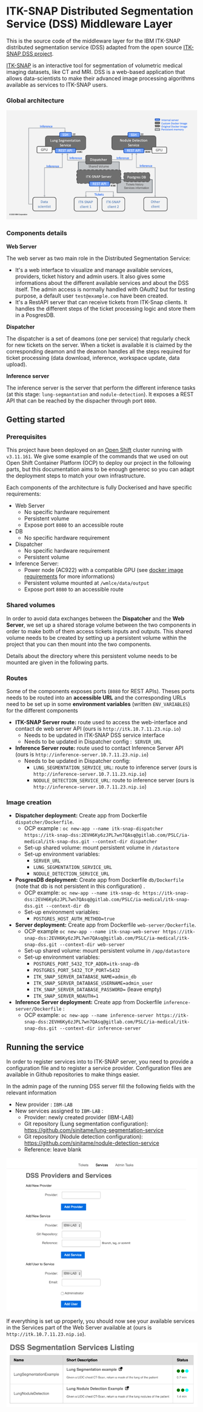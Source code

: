 # ITK-SNAP Distributed Segmentation Service (DSS) Middleware Layer

This is the source code of the middleware layer for the IBM ITK-SNAP distributed segmentation service (DSS) adapted from the open source [ITK-SNAP DSS project](https://github.com/pyushkevich/alfabis_server). 


[ITK-SNAP](itksnap.org) is an interactive tool for segmentation of volumetric medical imaging datasets, like CT and MRI. 
DSS is a web-based application that allows data-scientists to make their advanced image processing algorithms available as services to ITK-SNAP users. 

### Global architecture

![](imgs/global-architecture.png)

### Components details

**Web Server**

The web server as two main role in the Distributed Segmentation Service:
*  It's a web interface to visualize and manage available services, providers, ticket history and admin users. It also gives some informations about the different available services and about the DSS itself. The admin access is normally handled with OAuth2 but for testing purpose, a default user `test@example.com` have been created.
*  It's a RestAPI server that can receive tickets from ITK-Snap clients. It handles the different steps of the ticket processing logic and store them in a PosgresDB.

**Dispatcher**

The dispatcher is a set of deamons (one per service) that regularly check for new tickets on the server. When a ticket is available it is claimed by the corresponding deamon and the deamon handles all the steps required for ticket processing (data download, inference, workspace update, data upload).

**Inference server**

The inference server is the server that perform the different inference tasks (at this stage: `lung-segmantation` and `nodule-detection`). It exposes a REST API that can be reached by the dispacher through port `8080`.

## Getting started
 
### Prerequisites

This project have been deployed on an [Open Shift](https://www.openshift.com) cluster running with `v3.11.161`.
We give some example of the commands that we used on out Open Shift Container Platform (OCP) to deploy our project in the following parts, but this documentation aims to be enough generoc so you can adapt the deployment steps to match your own infrastructure.


Each components of the architecture is fully Dockerised and have specific requirements:

*  Web Server
    *  No specific hardware requirement
    *  Persistent volume
    *  Expose port `8080` to an accessible route
*  DB
    *  No specific hardware requirement
*  Dispatcher
    *  No specific hardware requirement
    *  Persistent volume
*  Inference Server:
    *  Power node (AC922) with a compatible GPU (see [docker image requirements](https://hub.docker.com/r/ibmcom/powerai) for more informations)
    *  Persistent volume mounted at `/wmlce/data/output`
    *  Expose port `8080` to an accessible route

### Shared volumes
In order to avoid data exchanges between the __Dispatcher__ and the __Web Server__, we set up a shared storage volume between the two components in order to make both of them access tickets inputs and outputs.
This shared volume needs to be created by setting up a persistent volume within the project that you can then mount into the two components.

Details about the directory where this persistent volume needs to be mounted are given in the following parts.

### Routes
Some of the components exposes ports (`8080` for REST APIs). Theses ports needs to be routed into an __accessible URL__ and the corresponding URLs need to be set up in some __environment variables__ (written `ENV_VARIABLES`) for the different components 

* **ITK-SNAP Server route:** route used to access the web-interface and contact de web server API (ours is `http://itk.10.7.11.23.nip.io`)
    * Needs to be updated in ITK-SNAP DSS service interface 
    * Needs to be updated in Dispatcher config :  `SERVER_URL`
* **Inference Server route:** route used to contact Inference Server API (ours is `http://inference-server.10.7.11.23.nip.io`)
    * Needs to be updated in Dispatcher config:
        * `LUNG_SEGMENTATION_SERVICE_URL`: route to inference server (ours is `http://inference-server.10.7.11.23.nip.io`)
        * `NODULE_DETECTION_SERVICE_URL`: route to inference server (ours is `http://inference-server.10.7.11.23.nip.io`)

### Image creation

* **Dispatcher deployment:** Create app from Dockerfile `dispatcher/Dockerfile`.
    * OCP example : `oc new-app --name itk-snap-dispatcher https://itk-snap-dss:2EVH6Ky6zJPL7wn7QAsq@gitlab.com/PSLC/ia-medical/itk-snap-dss.git --context-dir dispatcher`
    * Set-up shared volume: mount persistent volume in `/datastore`
    * Set-up environment variables: 
        * `SERVER_URL`
        * `LUNG_SEGMENTATION_SERVICE_URL`
        * `NODULE_DETECTION_SERVICE_URL`
* **PosgresDB deployment:** Create app from Dockerfile `db/Dockerfile` (note that db is not persistent in this configuration) .
    * OCP example: `oc new-app --name itk-snap-dc https://itk-snap-dss:2EVH6Ky6zJPL7wn7QAsq@gitlab.com/PSLC/ia-medical/itk-snap-dss.git --context-dir db`
    * Set-up environment variables:
        * `POSTGRES_HOST_AUTH_METHOD=true`
* **Server deployment:** Create app from Dockerfile `web-server/Dockerfile`.
    * OCP example `oc new-app --name itk-snap-web-server https://itk-snap-dss:2EVH6Ky6zJPL7wn7QAsq@gitlab.com/PSLC/ia-medical/itk-snap-dss.git --context-dir web-server`
    * Set-up shared volume: mount persistent volume in `/app/datastore`
    * Set-up environment variables:
        * `POSTGRES_PORT_5432_TCP_ADDR=itk-snap-db`
        * `POSTGRES_PORT_5432_TCP_PORT=5432`
        * `ITK_SNAP_SERVER_DATABASE_NAME=admin_db`
        * `ITK_SNAP_SERVER_DATABASE_USERNAME=admin_user`    
        * `ITK_SNAP_SERVER_DATABASE_PASSWORD=` (leave empty)
        * `ITK_SNAP_SERVER_NOAUTH=1`
* **Inference Server deployment:** Create app from Dockerfile `inference-server/Dockerfile` :
    * OCP example: `oc new-app --name inference-server https://itk-snap-dss:2EVH6Ky6zJPL7wn7QAsq@gitlab.com/PSLC/ia-medical/itk-snap-dss.git --context-dir inference-server`

## Running the service

In order to register services into to ITK-SNAP server, you need to provide a configuration file and to register a service provider. Configuration files are available in Github repositories to make things easier.

In the admin page of the running DSS server fill the following fields with the relevant information
* New provider : `IBM-LAB`
* New services assigned to `IBM-LAB` :
    * Provider: newly created provider (IBM-LAB)
    * Git repository (Lung segmentation configuration): https://github.com/sinitame/lung-segmentation-service
    * Git repository (Nodule detection configuration): https://github.com/sinitame/nodule-detection-service
    * Reference: leave blank

![](imgs/admin-screen-shot.png)

If everything is set up properly, you should now see your available services in the Services part of the Web Server available at <your-server-url> (ours is `http://itk.10.7.11.23.nip.io`).

![](imgs/services-screen-shot.png)